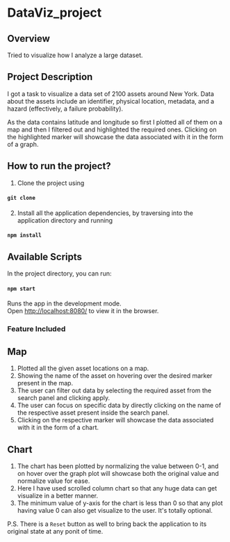 # DataViz_project

## Overview
Tried to visualize how I analyze a large dataset.

## Project Description
I got a task to visualize a data set of 2100 assets around New York. Data about the assets include an identifier, physical location, metadata, and a hazard (effectively, a failure probability).

As the data contains latitude and longitude so first I plotted all of them on a map and then I filtered out and highlighted the required ones. Clicking on the highlighted marker will showcase the data associated with it in the form of a graph.

## How to run the project?

1) Clone the project using 
#### `git clone`

2) Install all the application dependencies, by traversing into the application directory and running
#### `npm install`

## Available Scripts

In the project directory, you can run:

#### `npm start`

Runs the app in the development mode.<br>
Open [http://localhost:8080/](http://localhost:8080) to view it in the browser.

### Feature Included

## Map
1) Plotted all the given asset locations on a map.
2) Showing the name of the asset on hovering over the desired marker present in the map.
3) The user can filter out data by selecting the required asset from the search panel and clicking apply.
4) The user can focus on specific data by directly clicking on the name of the respective asset present inside the search panel.
5) Clicking on the respective marker will showcase the data associated with it in the form of a chart.

## Chart
1) The chart has been plotted by normalizing the value between 0-1, and on hover over the graph plot will showcase both the original value and normalize value for ease.
2) Here I have used scrolled column chart so that any huge data can get visualize in a better manner.
3) The minimum value of y-axis for the chart is less than 0 so that any plot having value 0 can also get visualize to the user. It's totally optional. 

P.S. There is a `Reset` button as well to bring back the application to its original state at any ponit of time.
